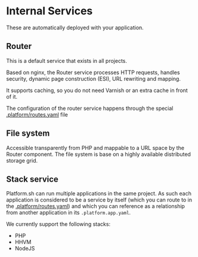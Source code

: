 # Internal Services

These are automatically deployed with your application.

## Router

This is a default service that exists in all projects.

Based on nginx, the Router service processes HTTP requests, handles security,
dynamic page construction (ESI), URL rewriting and mapping. 

It supports caching, so you do not need Varnish or an extra cache in front of it.

The configuration of the router service happens through the special 
[.platform/routes.yaml](../../user_guide/reference/routes-yaml.html) file

## File system

Accessible transparently from PHP and mappable to a URL space by the Router
component. The file system is base on a highly available distributed storage
grid.

## Stack service

Platform.sh can run multiple applications in the same project. As such each
application is considered to be a service by itself (which you can route to
in the [.platform/routes.yaml](../../user_guide/reference/routes-yaml.html)) 
and which you can reference as a relationship from another application in its 
`.platform.app.yaml`. 

We currently support the following stacks:

* PHP
* HHVM
* NodeJS